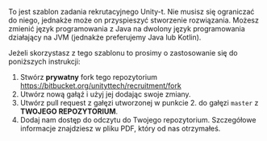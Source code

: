 To jest szablon zadania rekrutacyjnego Unity-t. Nie musisz się ograniczać do niego, jednakże może on przyspieszyć stworzenie rozwiązania. Możesz zmienić język programowania z Java na dwolony język programowania działający na JVM (jednakże preferujemy Java lub Kotlin).

Jeżeli skorzystasz z tego szablonu to prosimy o zastosowanie się do poniższych instrukcji:

1. Stwórz **prywatny** fork tego repozytorium https://bitbucket.org/unityttech/recruitment/fork
2. Utwórz nową gałąź i użyj jej dodając swoje zmiany.
3. Utwórz pull request z gałęzi utworzonej w punkcie 2. do gałęzi `master` z **TWOJEGO REPOZYTORIUM**.
4. Dodaj nam dostęp do odczytu do Twojego repozytorium. Szczegółowe informacje znajdziesz w pliku PDF, który od nas otrzymałeś.

